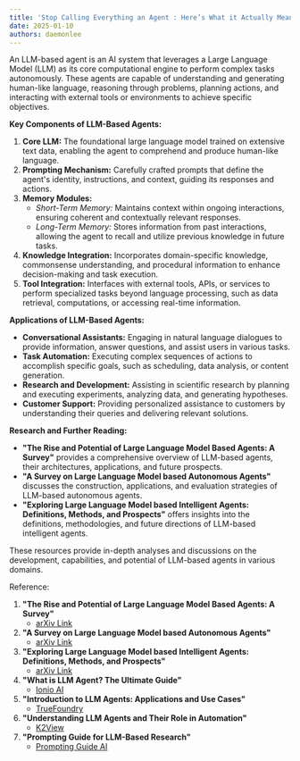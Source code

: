 ```yaml
---
title: 'Stop Calling Everything an Agent : Here’s What it Actually Means'
date: 2025-01-10
authors: daemonlee
---
```


An LLM-based agent is an AI system that leverages a Large Language Model (LLM) as its core computational engine to perform complex tasks autonomously. These agents are capable of understanding and generating human-like language, reasoning through problems, planning actions, and interacting with external tools or environments to achieve specific objectives.

**Key Components of LLM-Based Agents:**

1. **Core LLM:** The foundational large language model trained on extensive text data, enabling the agent to comprehend and produce human-like language.
2. **Prompting Mechanism:** Carefully crafted prompts that define the agent's identity, instructions, and context, guiding its responses and actions.
3. **Memory Modules:**
   - _Short-Term Memory:_ Maintains context within ongoing interactions, ensuring coherent and contextually relevant responses.
   - _Long-Term Memory:_ Stores information from past interactions, allowing the agent to recall and utilize previous knowledge in future tasks.
4. **Knowledge Integration:** Incorporates domain-specific knowledge, commonsense understanding, and procedural information to enhance decision-making and task execution.
5. **Tool Integration:** Interfaces with external tools, APIs, or services to perform specialized tasks beyond language processing, such as data retrieval, computations, or accessing real-time information.

<!-- truncate -->

**Applications of LLM-Based Agents:**

- **Conversational Assistants:** Engaging in natural language dialogues to provide information, answer questions, and assist users in various tasks.
- **Task Automation:** Executing complex sequences of actions to accomplish specific goals, such as scheduling, data analysis, or content generation.
- **Research and Development:** Assisting in scientific research by planning and executing experiments, analyzing data, and generating hypotheses.
- **Customer Support:** Providing personalized assistance to customers by understanding their queries and delivering relevant solutions.

**Research and Further Reading:**

- **"The Rise and Potential of Large Language Model Based Agents: A Survey"** provides a comprehensive overview of LLM-based agents, their architectures, applications, and future prospects.
- **"A Survey on Large Language Model based Autonomous Agents"** discusses the construction, applications, and evaluation strategies of LLM-based autonomous agents.
- **"Exploring Large Language Model based Intelligent Agents: Definitions, Methods, and Prospects"** offers insights into the definitions, methodologies, and future directions of LLM-based intelligent agents.

These resources provide in-depth analyses and discussions on the development, capabilities, and potential of LLM-based agents in various domains.

Reference:

1. **"The Rise and Potential of Large Language Model Based Agents: A Survey"**
   - [arXiv Link](https://arxiv.org/abs/2309.07864)
2. **"A Survey on Large Language Model based Autonomous Agents"**
   - [arXiv Link](https://arxiv.org/abs/2308.11432)
3. **"Exploring Large Language Model based Intelligent Agents: Definitions, Methods, and Prospects"**
   - [arXiv Link](https://arxiv.org/abs/2401.03428)
4. **"What is LLM Agent? The Ultimate Guide"**
   - [Ionio AI](https://www.ionio.ai/blog/what-is-llm-agent-ultimate-guide-to-llm-agent-with-technical-breakdown)
5. **"Introduction to LLM Agents: Applications and Use Cases"**
   - [TrueFoundry](https://www.truefoundry.com/blog/llm-agents)
6. **"Understanding LLM Agents and Their Role in Automation"**
   - [K2View](https://www.k2view.com/what-are-llm-agents/)
7. **"Prompting Guide for LLM-Based Research"**
   - [Prompting Guide AI](https://www.promptingguide.ai/research/llm-agents)

